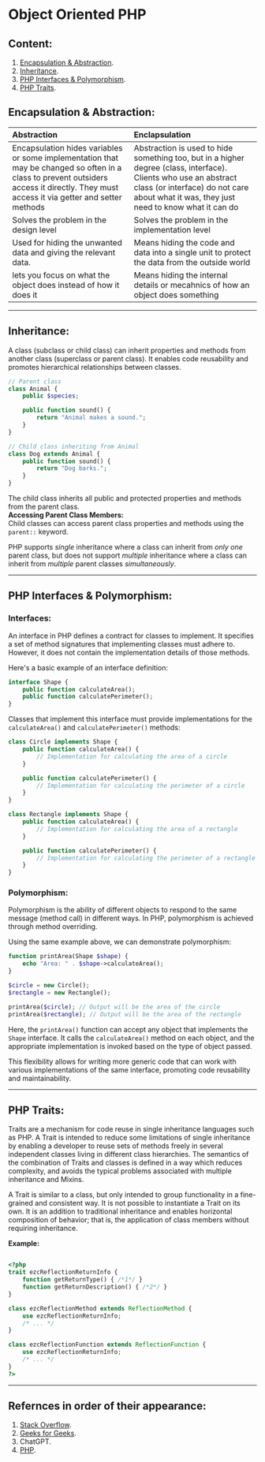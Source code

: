 # Object Oriented PHP
## Content:
1. [Encapsulation & Abstraction](#encapsulation--abstraction).
1. [Inheritance](#inheritance).
1. [PHP Interfaces & Polymorphism](#php-interfaces--polymorphism).
1. [PHP Traits](#php-traits).


## Encapsulation & Abstraction:
|**Abstraction**|**Enclapsulation**|
|:--------------|:-----------------|
|Encapsulation hides variables or some implementation that may be changed so often in a class to prevent outsiders access it directly. They must access it via getter and setter methods|Abstraction is used to hide something too, but in a higher degree (class, interface). Clients who use an abstract class (or interface) do not care about what it was, they just need to know what it can do|
|Solves the problem in the design level|Solves the problem in the implementation level|
|Used for hiding the unwanted data and giving the relevant data.|Means hiding the code and data into a single unit to protect the data from the outside world|
|lets you focus on what the object does instead of how it does it|Means hiding the internal details or mecahnics of how an object does something|
---

## Inheritance:
A class (subclass or child class) can inherit properties and methods from another class (superclass or parent class). It enables code reusability and promotes hierarchical relationships between classes.
``` php
// Parent class
class Animal {
    public $species;

    public function sound() {
        return "Animal makes a sound.";
    }
}

// Child class inheriting from Animal
class Dog extends Animal {
    public function sound() {
        return "Dog barks.";
    }
}
```
The child class inherits all public and protected properties and methods from the parent class.  
**Accessing Parent Class Members:**  
Child classes can access parent class properties and methods using the `parent::` keyword.

PHP supports *single* inheritance where a class can inherit from *only one* parent class, but does not support *multiple* inheritance where a class can inherit from *multiple* parent classes *simultaneously*.

---
## PHP Interfaces & Polymorphism:
### Interfaces:

An interface in PHP defines a contract for classes to implement. It specifies a set of method signatures that implementing classes must adhere to. However, it does not contain the implementation details of those methods. 

Here's a basic example of an interface definition:

```php
interface Shape {
    public function calculateArea();
    public function calculatePerimeter();
}
```

Classes that implement this interface must provide implementations for the `calculateArea()` and `calculatePerimeter()` methods:

```php
class Circle implements Shape {
    public function calculateArea() {
        // Implementation for calculating the area of a circle
    }

    public function calculatePerimeter() {
        // Implementation for calculating the perimeter of a circle
    }
}

class Rectangle implements Shape {
    public function calculateArea() {
        // Implementation for calculating the area of a rectangle
    }

    public function calculatePerimeter() {
        // Implementation for calculating the perimeter of a rectangle
    }
}
```

### Polymorphism:

Polymorphism is the ability of different objects to respond to the same message (method call) in different ways. In PHP, polymorphism is achieved through method overriding.

Using the same example above, we can demonstrate polymorphism:

```php
function printArea(Shape $shape) {
    echo "Area: " . $shape->calculateArea();
}

$circle = new Circle();
$rectangle = new Rectangle();

printArea($circle); // Output will be the area of the circle
printArea($rectangle); // Output will be the area of the rectangle
```

Here, the `printArea()` function can accept any object that implements the `Shape` interface. It calls the `calculateArea()` method on each object, and the appropriate implementation is invoked based on the type of object passed.

This flexibility allows for writing more generic code that can work with various implementations of the same interface, promoting code reusability and maintainability.

---
## PHP Traits:
Traits are a mechanism for code reuse in single inheritance languages such as PHP. A Trait is intended to reduce some limitations of single inheritance by enabling a developer to reuse sets of methods freely in several independent classes living in different class hierarchies. The semantics of the combination of Traits and classes is defined in a way which reduces complexity, and avoids the typical problems associated with multiple inheritance and Mixins.

A Trait is similar to a class, but only intended to group functionality in a fine-grained and consistent way. It is not possible to instantiate a Trait on its own. It is an addition to traditional inheritance and enables horizontal composition of behavior; that is, the application of class members without requiring inheritance. 

**Example:**  
```php

<?php
trait ezcReflectionReturnInfo {
    function getReturnType() { /*1*/ }
    function getReturnDescription() { /*2*/ }
}

class ezcReflectionMethod extends ReflectionMethod {
    use ezcReflectionReturnInfo;
    /* ... */
}

class ezcReflectionFunction extends ReflectionFunction {
    use ezcReflectionReturnInfo;
    /* ... */
}
?>
```
---
## Refernces in order of their appearance:
1. [Stack Overflow](https://stackoverflow.com/questions/15176356/difference-between-encapsulation-and-abstraction).
1. [Geeks for Geeks](https://www.geeksforgeeks.org/what-is-inheritance-in-php/).
1. ChatGPT.
1. [PHP](https://www.php.net/manual/en/language.oop5.traits.php).